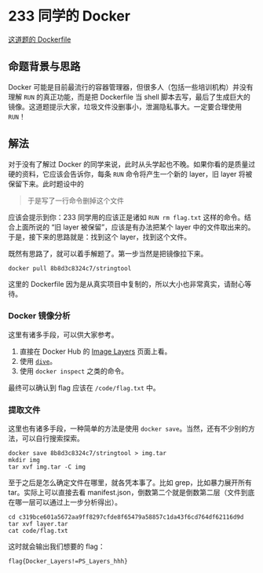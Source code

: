# 233 同学的 Docker

[这道题的 Dockerfile](./Dockerfile)

## 命题背景与思路

Docker 可能是目前最流行的容器管理器，但很多人（包括一些培训机构）并没有理解 `RUN` 的真正功能，而是把 Dockerfile 当 shell 脚本去写，最后了生成巨大的镜像。这道题提示大家，垃圾文件没删事小，泄漏隐私事大。一定要合理使用 `RUN`！

## 解法

对于没有了解过 Docker 的同学来说，此时从头学起也不晚。如果你看的是质量过硬的资料，它应该会告诉你，每条 `RUN` 命令将产生一个新的 layer，旧 layer 将被保留下来。此时题设中的

> 于是写了一行命令删掉这个文件

应该会提示到你：233 同学用的应该正是诸如 `RUN rm flag.txt` 这样的命令。结合上面所说的 “旧 layer 被保留”，应该是有办法把某个 layer 中的文件取出来的。于是，接下来的思路就是：找到这个 layer，找到这个文件。

既然有思路了，就可以着手解题了。第一步当然是把镜像拉下来。

```
docker pull 8b8d3c8324c7/stringtool
```

这里的 Dockerfile 因为是从真实项目中复制的，所以大小也非常真实，请耐心等待。

### Docker 镜像分析

这里有诸多手段，可以供大家参考。

1. 直接在 Docker Hub 的 [Image Layers](https://hub.docker.com/layers/8b8d3c8324c7/stringtool/latest/images/sha256-aef87a00ad7a4e240e4b475ea265d3818c694034c26ec227d8d4f445f3d93152?context=repo) 页面上看。
2. 使用 [`dive`](https://github.com/wagoodman/dive)。
3. 使用 `docker inspect` 之类的命令。

最终可以确认到 flag 应该在 `/code/flag.txt` 中。

### 提取文件

这里也有诸多手段，一种简单的方法是使用 `docker save`。当然，还有不少别的方法，可以自行搜索探索。

```
docker save 8b8d3c8324c7/stringtool > img.tar
mkdir img
tar xvf img.tar -C img
```

至于之后是怎么确定文件在哪里，就各凭本事了。比如 grep，比如暴力展开所有 tar。实际上可以直接去看 manifest.json，倒数第二个就是倒数第二层（文件到底在哪一层可以通过上一步分析得出）。

```
cd c319bce601a5672aa9ff8297cfde8f65479a58857c1da43f6cd764df62116d9d
tar xvf layer.tar
cat code/flag.txt
```

这时就会输出我们想要的 flag：

```
flag{Docker_Layers!=PS_Layers_hhh}
```
